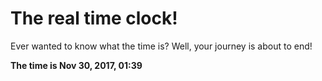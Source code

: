 # The real time clock!

Ever wanted to know what the time is? Well, your journey is about to end!

**The time is Nov 30, 2017, 01:39**